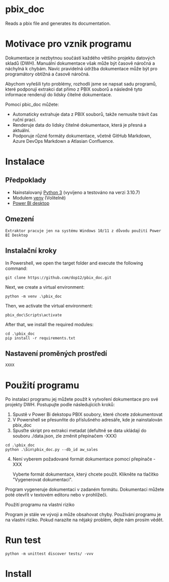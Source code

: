 # pbix_doc
Reads a pbix file and generates its documentation. 

# Motivace pro vznik programu

Dokumentace je nezbytnou součástí každého většího projektu datových skladů (DWH). Manuální dokumentace však může být časově náročná a náchylná k chybám. Navíc pravidelná údržba dokumentace může být pro programátory obtížná a časově náročná.

Abychom vyřešili tyto problémy, rozhodli jsme se napsat sadu programů, které podporují extrakci dat přímo z PBIX souborů a následně tyto informace renderují do lidsky čitelné dokumentace.

Pomocí pbic_doc můžete:
* Automaticky extrahuje data z PBIX souborů, takže nemusíte trávit čas ruční prací.
* Renderuje data do lidsky čitelné dokumentace, která je přesná a aktuální.
* Podporuje různé formáty dokumentace, včetně GitHub Markdown, Azure DevOps Markdown a Atlasian Confluence.


# Instalace
## Předpoklady
* Nainstalovaný [Python 3](https://www.python.org/downloads/) (vyvíjeno a testováno na verzi 3.10.7)
* Modulem [venv](https://docs.python.org/3/library/venv.html#module-venv) (Volitelně)
* [Power BI desktop](https://aka.ms/pbidesktopstore)

## Omezení
    Extraktor pracuje jen na systému Windows 10/11 z důvodu použití Power BI Desktop

## Instalační kroky
In Powershell, we open the target folder and execute the following command:
```
git clone https://github.com/dop12/pbix_doc.git
```
Next, we create a virtual environment:
```
python -m venv .\pbix_doc
```
Then, we activate the virtual environment:
```
pbix_doc\Scripts\activate
```
After that, we install the required modules:
```
cd .\pbix_doc
pip install -r requirements.txt
```
## Nastavení proměných prostředí
```
XXXX
```


# Použití programu

Po instalaci programu jej můžete použít k vytvoření dokumentace pro své projekty DWH. Postupujte podle následujících kroků:
1. Spustě v Power Bi dekstopu PBIX soubory, které chcete zdokumentovat
2. V Powershell se přesunňte do příslušného adresáře, kde je nainstalován pbix_doc
3. Spusťte skript pro extrakci metadat (defultně se data ukládají do souboru ./data.json, zle změnit přepínačem -XXX) 
```
cd .\pbix_doc
python .\bin\pbix_doc.py --db_id aw_sales
```
4. Není vyberem požadované formát dokumentace pomocí přepínače -XXX


    Vyberte formát dokumentace, který chcete použít.
    Klikněte na tlačítko "Vygenerovat dokumentaci".

Program vygeneruje dokumentaci v zadaném formátu. Dokumentaci můžete poté otevřít v textovém editoru nebo v prohlížeči.








Použití programu na vlastní riziko

Program je stále ve vývoji a může obsahovat chyby. Používání programu je na vlastní riziko. Pokud narazíte na nějaký problém, dejte nám prosím vědět.








# Run test 
```python -m unittest discover tests/ -vvv```

# Install 

